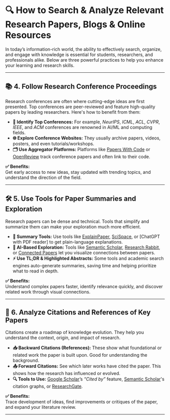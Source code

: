 # 🔍 How to Search & Analyze Relevant Research Papers, Blogs & Online Resources

In today’s information-rich world, the ability to effectively search, organize, and engage with knowledge is essential for students, researchers, and professionals alike. Below are three powerful practices to help you enhance your learning and research skills.

---

## 📚 4. Follow Research Conference Proceedings

Research conferences are often where cutting-edge ideas are first presented. Top conferences are peer-reviewed and feature high-quality papers by leading researchers. Here's how to benefit from them:

- **🎯 Identify Top Conferences:** For example, *NeurIPS*, *ICML*, *ACL*, *CVPR*, *IEEE*, and *ACM* conferences are renowned in AI/ML and computing fields.
- **🌐 Explore Conference Websites:** They usually archive papers, videos, posters, and even tutorials/workshops.
- **🗂️ Use Aggregator Platforms:** Platforms like [Papers With Code](https://paperswithcode.com/conferences) or [OpenReview](https://openreview.net/) track conference papers and often link to their code.

**✅ Benefits:**  
Get early access to new ideas, stay updated with trending topics, and understand the direction of the field.

---

## 🛠️ 5. Use Tools for Paper Summaries and Exploration

Research papers can be dense and technical. Tools that simplify and summarize them can make your exploration much more efficient.

- **📝 Summary Tools:** Use tools like [ExplainPaper](https://explainpaper.com/), [SciSpace](https://typeset.io/), or [ChatGPT with PDF reader] to get plain-language explanations.
- **🧠 AI-Based Exploration:** Tools like [Semantic Scholar](https://www.semanticscholar.org/), [Research Rabbit](https://www.researchrabbit.ai/), or [Connected Papers](https://www.connectedpapers.com/) let you visualize connections between papers.
- **⚡ Use TL;DR & Highlighted Abstracts:** Some tools and academic search engines auto-generate summaries, saving time and helping prioritize what to read in depth.

**✅ Benefits:**  
Understand complex papers faster, identify relevance quickly, and discover related work through visual connections.

---

## 🔗 6. Analyze Citations and References of Key Papers

Citations create a roadmap of knowledge evolution. They help you understand the context, origin, and impact of research.

- **📥 Backward Citations (References):** These show what foundational or related work the paper is built upon. Good for understanding the background.
- **📤 Forward Citations:** See which later works have cited the paper. This shows how the research has influenced or evolved.
- **🔍 Tools to Use:** [Google Scholar](https://scholar.google.com)’s *“Cited by”* feature, [Semantic Scholar](https://www.semanticscholar.org/)'s citation graphs, or [ResearchGate](https://www.researchgate.net/).

**✅ Benefits:**  
Trace development of ideas, find improvements or critiques of the paper, and expand your literature review.

---
